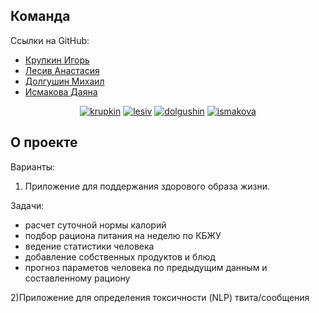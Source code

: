 
## Команда
Ссылки на GitHub:
- [Крупкин Игорь](https://github.com/Cuberian)
- [Лесив Анастасия](https://github.com/Augen-Auf)
- [Долгушин Михаил](https://github.com/mihatronych) 
- [Исмакова Даяна](https://github.com/ISMAKOVA)

<p align="center">
<a href="https://vk.com/cuberian"><img src="https://img.shields.io/badge/krupkin-vk-blue" alt="krupkin"></a>
<a href="https://vk.com/id241168145"><img src="https://img.shields.io/badge/lesiv-vk-blue" alt="lesiv"></a>
<a href="https://vk.com/mdliberateanimals"><img src="https://img.shields.io/badge/dolgushin-vk-blue" alt="dolgushin"></a>
<a href="https://vk.com/ismaakova"><img src="https://img.shields.io/badge/ismakova-vk-blue" alt="ismakova"></a>
</p>


## О проекте

Варианты:

1) Приложение для поддержания здорового образа жизни. 

Задачи:
- расчет суточной нормы калорий
- подбор рациона питания на неделю по КБЖУ
- ведение статистики человека
- добавление собственных продуктов и блюд
- прогноз параметов человека по предыдущим данным и составленному рациону

 2)Приложение для определения токсичности (NLP) твита/сообщения
